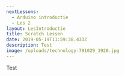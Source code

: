 ```yaml
---
nextLessons:
  - Arduino introductie
  - Les 2
layout: LesIntroductie
title: Scratch Lessen
date: 2019-05-19T11:59:38.433Z
description: Test
image: /uploads/technology-791029_1920.jpg
---
```

Test

